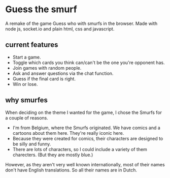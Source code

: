 # Guess the smurf
A remake of the game Guess who with smurfs in the browser. Made with node js, socket.io and plain html, css and javascript.

## current features
- Start a game.
- Toggle which cards you think can/can't be the one you're opponent has.
- Join games with random people.
- Ask and answer questions via the chat function.
- Guess if the final card is right.
- Win or lose.

## why smurfes
When deciding on the theme I wanted for the game, I chose the Smurfs for a couple of reasons.

- I'm from Belgium, where the Smurfs originated. We have comics and a cartoons about them here. They're really iconic here.
- Because they were created for comics, their characters are designed to be silly and funny.
- There are lots of characters, so I could include a variety of them charecters. (But they are mostly blue.)

However, as they aren't very well known internationally, most of their names don't have English translations. So all their names are in Dutch.
